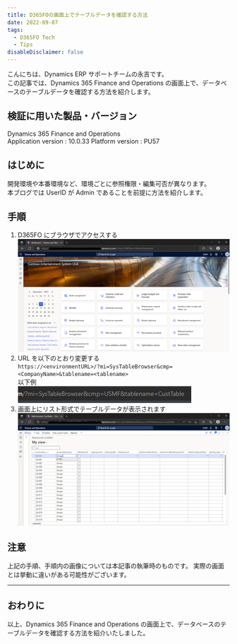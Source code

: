 ```yaml
---
title: D365FOの画面上でテーブルデータを確認する方法
date: 2022-09-07
tags:
  - D365FO Tech
  - Tips
disableDisclaimer: false
---
```


こんにちは、Dynamics ERP サポートチームの永吉です。  
この記事では、Dynamics 365 Finance and Operations の画面上で、データベースのテーブルデータを確認する方法を紹介します。

<!-- more -->
## 検証に用いた製品・バージョン
Dynamics 365 Finance and Operations      
Application version : 10.0.33
Platform version : PU57

## はじめに
開発環境や本番環境など、環境ごとに参照権限・編集可否が異なります。  
本ブログでは UserID が Admin であることを前提に方法を紹介します。

## 手順
1. D365FO にブラウザでアクセスする
    ![](./how-to-use-tablebrowser-d365fo/step1.png)
2. URL を以下のとおり変更する  
    ``` https://<environmentURL>/?mi=SysTableBrowser&cmp=<CompanyName>&tablename=<tablename> ```  
    以下例  
    ![](./how-to-use-tablebrowser-d365fo/step2.png)
3. 画面上にリスト形式でテーブルデータが表示されます
    ![](./how-to-use-tablebrowser-d365fo/step3.png)


## 注意
上記の手順、手順内の画像については本記事の執筆時のものです。
実際の画面とは挙動に違いがある可能性がございます。

---
## おわりに  

以上、Dynamics 365 Finance and Operations の画面上で、データベースのテーブルデータを確認する方法を紹介いたしました。  
